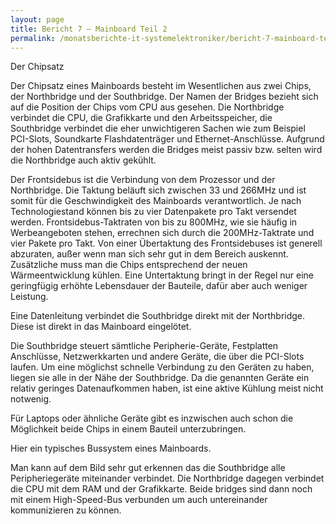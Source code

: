 ```yaml
---
layout: page
title: Bericht 7 – Mainboard Teil 2
permalink: /monatsberichte-it-systemelektroniker/bericht-7-mainboard-teil-2/
---
```


Der Chipsatz

Der Chipsatz eines Mainboards besteht im Wesentlichen aus zwei Chips, der Northbridge und der Southbridge. Der Namen der Bridges bezieht sich auf die Position der Chips vom CPU aus gesehen. Die Northbridge verbindet die CPU, die Grafikkarte und den Arbeitsspeicher, die Southbridge verbindet die eher unwichtigeren Sachen wie zum Beispiel PCI-Slots, Soundkarte Flashdatenträger und Ethernet-Anschlüsse. Aufgrund der hohen Datentransfers werden die Bridges meist passiv bzw. selten wird die Northbridge auch aktiv gekühlt.

Der Frontsidebus ist die Verbindung von dem Prozessor und der Northbridge. Die Taktung beläuft sich zwischen 33 und 266MHz und ist somit für die Geschwindigkeit des Mainboards verantwortlich. Je nach Technologiestand können bis zu vier Datenpakete pro Takt versendet werden. Frontsidebus-Taktraten von bis zu 800MHz, wie sie häufig in Werbeangeboten stehen, errechnen sich durch die 200MHz-Taktrate und vier Pakete pro Takt. Von einer Übertaktung des Frontsidebuses ist generell abzuraten, außer wenn man sich sehr gut in dem Bereich auskennt. Zusätzliche muss man die Chips entsprechend der neuen Wärmeentwicklung kühlen. Eine Untertaktung bringt in der Regel nur eine geringfügig erhöhte Lebensdauer der Bauteile, dafür aber auch weniger Leistung.

Eine Datenleitung verbindet die Southbridge direkt mit der Northbridge. Diese ist direkt in das Mainboard eingelötet.

Die Southbridge steuert sämtliche Peripherie-Geräte, Festplatten Anschlüsse, Netzwerkkarten und andere Geräte, die über die PCI-Slots laufen. Um eine möglichst schnelle Verbindung zu den Geräten zu haben, liegen sie alle in der Nähe der Southbridge. Da die genannten Geräte ein relativ geringes Datenaufkommen haben, ist eine aktive Kühlung meist nicht notwenig.

Für Laptops oder ähnliche Geräte gibt es inzwischen auch schon die Möglichkeit beide Chips in einem Bauteil unterzubringen.

Hier ein typisches Bussystem eines Mainboards.

Man kann auf dem Bild sehr gut erkennen das die Southbridge alle Peripheriegeräte miteinander verbindet. Die Northbridge dagegen verbindet die CPU mit dem RAM und der Grafikkarte. Beide bridges sind dann noch mit einem High-Speed-Bus verbunden um auch untereinander kommunizieren zu können.